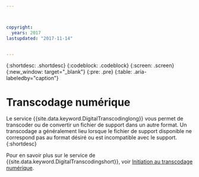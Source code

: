 ```yaml
---



copyright:
  years: 2017
lastupdated: "2017-11-14"


---
```


{:shortdesc: .shortdesc}
{:codeblock: .codeblock}
{:screen: .screen}
{:new_window: target="_blank"}
{:pre: .pre}
{:table: .aria-labeledby="caption"}


# Transcodage numérique

Le service {{site.data.keyword.DigitalTranscodinglong}} vous permet de transcoder ou de convertir un fichier de support dans un autre format. Un transcodage a généralement lieu lorsque le fichier de support disponible ne correspond pas au format désiré ou est incompatible avec le support.
{:shortdesc}

Pour en savoir plus sur le service de {{site.data.keyword.DigitalTranscodingshort}}, voir [Initiation au transcodage numérique](/docs/infrastructure/digital-transcoding/tc_index.html).
